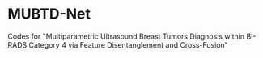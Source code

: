 # MUBTD-Net
Codes for "Multiparametric Ultrasound Breast Tumors  Diagnosis within BI-RADS Category 4 via  Feature Disentanglement and Cross-Fusion"
